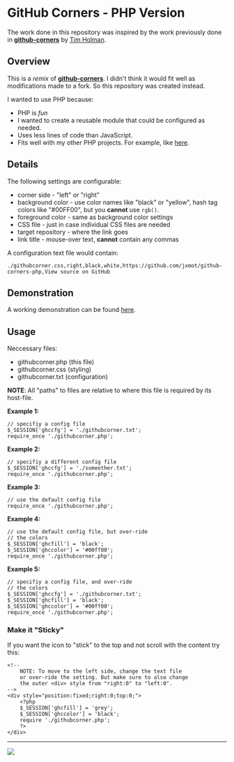 # GitHub Corners - PHP Version

The work done in this repository was inspired by the work previously done in **[github-corners](https://github.com/tholman/github-corners)** by [Tim Holman](https://tholman.com/).

## Overview

This is a *remix* of **[github-corners](https://github.com/tholman/github-corners)**. I didn't think it would fit well as modifications made to a fork. So this repository was created instead.

I wanted to use PHP because:

* PHP is *fun*
* I wanted to create a reusable module that could be configured as needed.
* Uses less lines of code than JavaScript.
* Fits well with my other PHP projects. For example, like [here](<http://webexperiment.info/portfolio/wtmdpdf/>).

## Details

The following settings are configurable:

* corner side - "left" or "right"
* background color - use color names like "black" or "yellow", hash tag colors like "#00FF00", but you **cannot** use `rgb()`.
* foreground color - same as background color settings
* CSS file - just in case individual CSS files are needed
* target repository - where the link goes
* link title - mouse-over text, **cannot** contain any commas

A configuration text file would contain:

```
./githubcorner.css,right,black,white,https://github.com/jxmot/github-corners-php,View source on GitHub
```

## Demonstration

A working demonstration can be found [here](http://webexperiment.info/portfolio/ghc/).

## Usage

Neccessary files:
* githubcorner.php (this file)
* githubcorner.css (styling)
* githubcorner.txt (configuration)

**NOTE**: All "paths" to files are relative to where this file is required by its host-file.

**Example 1:**
```
// specifiy a config file
$_SESSION['ghccfg'] = './githubcorner.txt'; 
require_once './githubcorner.php'; 
```

**Example 2:**
```
// specifiy a different config file
$_SESSION['ghccfg'] = './someother.txt'; 
require_once './githubcorner.php'; 
```

**Example 3:**
```
// use the default config file
require_once './githubcorner.php'; 
```

**Example 4:**
```
// use the default config file, but over-ride
// the colors
$_SESSION['ghcfill'] = 'black'; 
$_SESSION['ghccolor'] = '#00ff00'; 
require_once './githubcorner.php'; 
```

**Example 5:**
```
// specifiy a config file, and over-ride
// the colors
$_SESSION['ghccfg'] = './githubcorner.txt'; 
$_SESSION['ghcfill'] = 'black'; 
$_SESSION['ghccolor'] = '#00ff00'; 
require_once './githubcorner.php'; 
```

### Make it "Sticky"

If you want the icon to "stick" to the top and not scroll with the content try this:

```
<!-- 
    NOTE: To move to the left side, change the text file
    or over-ride the setting. But make sure to also change
    the outer <div> style from "right:0" to "left:0".
-->
<div style="position:fixed;right:0;top:0;">
    <?php
    $_SESSION['ghcfill'] = 'grey'; 
    $_SESSION['ghccolor'] = 'black'; 
    require './githubcorner.php'; 
    ?>
</div>
```

---
<img src="http://webexperiment.info/extcounter/mdcount.php?id=github-corners-php">